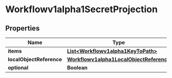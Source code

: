 

# Workflowv1alpha1SecretProjection

## Properties

Name | Type | Description | Notes
------------ | ------------- | ------------- | -------------
**items** | [**List&lt;Workflowv1alpha1KeyToPath&gt;**](Workflowv1alpha1KeyToPath.md) |  |  [optional]
**localObjectReference** | [**Workflowv1alpha1LocalObjectReference**](Workflowv1alpha1LocalObjectReference.md) |  |  [optional]
**optional** | **Boolean** |  |  [optional]



